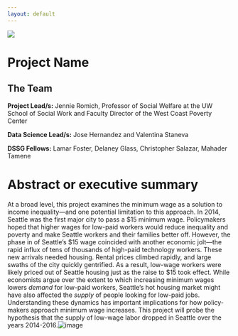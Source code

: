 ```yaml
---
layout: default
---
```


<img src="{{ site.url }}{{ site.baseurl }}/assets/img/eScience.png">


# Project Name

## The Team

**Project Lead/s:** Jennie Romich, Professor of Social Welfare at the UW School of Social Work and Faculty Director of the West Coast Poverty Center

**Data Science Lead/s:** Jose Hernandez and Valentina Staneva

**DSSG Fellows:** Lamar Foster, Delaney Glass, Christopher Salazar, Mahader Tamene

# Abstract or executive summary

At a broad level, this project examines the minimum wage as a solution to income inequality—and one potential limitation to this approach. In 2014, Seattle was the first major city to pass a $15 minimum wage. Policymakers hoped that higher wages for low-paid workers would reduce inequality and poverty and make Seattle workers and their families better off. However, the phase in of Seattle’s $15 wage coincided with another economic jolt—the rapid influx of tens of thousands of high-paid technology workers. These new arrivals needed housing. Rental prices climbed rapidly, and large swaths of the city quickly gentrified. As a result, low-wage workers were likely priced out of Seattle housing just as the raise to $15 took effect. While economists argue over the extent to which increasing minimum wages lowers *demand* for low-paid workers, Seattle’s hot housing market might have also affected the *supply* of people looking for low-paid jobs. Understanding these dynamics has important implications for how policy-makers approach minimum wage increases. This project will probe the hypothesis that the supply of low-wage labor dropped in Seattle over the years 2014-2016.![image](https://user-images.githubusercontent.com/71749250/124018733-001e2300-d99d-11eb-8873-7965efdab71f.png)

